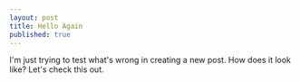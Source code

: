 ```yaml
---
layout: post
title: Hello Again
published: true
---
```


I'm just trying to test what's wrong in creating a new post.
How does it look like?
Let's check this out.
